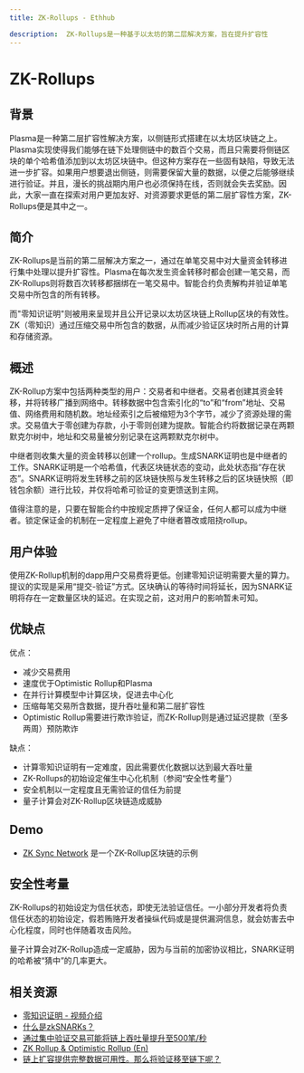```yaml
---
title: ZK-Rollups - Ethhub

description:  ZK-Rollups是一种基于以太坊的第二层解决方案，旨在提升扩容性
---
```


# ZK-Rollups

## 背景

Plasma是一种第二层扩容性解决方案，以侧链形式搭建在以太坊区块链之上。Plasma实现使得我们能够在链下处理侧链中的数百个交易，而且只需要将侧链区块的单个哈希值添加到以太坊区块链中。但这种方案存在一些固有缺陷，导致无法进一步扩容。如果用户想要退出侧链，则需要保留大量的数据，以便之后能够继续进行验证。并且，漫长的挑战期内用户也必须保持在线，否则就会失去奖励。因此，大家一直在探索对用户更加友好、对资源要求更低的第二层扩容性方案，ZK-Rollups便是其中之一。

## 简介

ZK-Rollups是当前的第二层解决方案之一，通过在单笔交易中对大量资金转移进行集中处理以提升扩容性。Plasma在每次发生资金转移时都会创建一笔交易，而ZK-Rollups则将数百次转移都捆绑在一笔交易中。智能合约负责解构并验证单笔交易中所包含的所有转移。 

而"零知识证明"则被用来呈现并且公开记录以太坊区块链上Rollup区块的有效性。ZK（零知识）通过压缩交易中所包含的数据，从而减少验证区块时所占用的计算和存储资源。 

## 概述

ZK-Rollup方案中包括两种类型的用户：交易者和中继者。交易者创建其资金转移，并将转移广播到网络中。转移数据中包含索引化的“to”和“from”地址、交易值、网络费用和随机数。地址经索引之后被缩短为3个字节，减少了资源处理的需求。交易值大于零创建为存款，小于零则创建为提款。智能合约将数据记录在两颗默克尔树中，地址和交易量被分别记录在这两颗默克尔树中。

中继者则收集大量的资金转移以创建一个rollup。生成SNARK证明也是中继者的工作。SNARK证明是一个哈希值，代表区块链状态的变动，此处状态指“存在状态”。SNARK证明将发生转移之前的区块链快照与发生转移之后的区块链快照（即钱包余额）进行比较，并仅将哈希可验证的变更馈送到主网。

值得注意的是，只要在智能合约中按规定质押了保证金，任何人都可以成为中继者。锁定保证金的机制在一定程度上避免了中继者篡改或阻挠rollup。

## 用户体验

使用ZK-Rollup机制的dapp用户交易费将更低。创建零知识证明需要大量的算力。提议的实现是采用“提交-验证”方式。区块确认的等待时间将延长，因为SNARK证明将存在一定数量区块的延迟。在实现之前，这对用户的影响暂未可知。

## 优缺点

优点：

* 减少交易费用
* 速度优于Optimistic Rollup和Plasma
* 在并行计算模型中计算区块，促进去中心化
* 压缩每笔交易所含数据，提升吞吐量和第二层扩容性
* Optimistic Rollup需要进行欺诈验证，而ZK-Rollup则是通过延迟提款（至多两周）预防欺诈

缺点：

* 计算零知识证明有一定难度，因此需要优化数据以达到最大吞吐量
* ZK-Rollups的初始设定催生中心化机制（参阅“安全性考量”）
* 安全机制以一定程度且无需验证的信任为前提
* 量子计算会对ZK-Rollup区块链造成威胁

## Demo

* [ZK Sync Network](https://demo.zksync.dev/explorer/) 是一个ZK-Rollup区块链的示例

## 安全性考量

ZK-Rollups的初始设定为信任状态，即使无法验证信任。一小部分开发者将负责信任状态的初始设定，假若贿赂开发者操纵代码或是提供漏洞信息，就会妨害去中心化程度，同时也伴随着攻击风险。

量子计算会对ZK-Rollup造成一定威胁，因为与当前的加密协议相比，SNARK证明的哈希被“猜中”的几率更大。

## 相关资源

* [零知识证明 - 视频介绍](https://youtu.be/0Sy6nb72gCk)
* [什么是zkSNARKs？](https://blog.ethereum.org/2016/12/05/zksnarks-in-a-nutshell/)
* [通过集中验证交易可能将链上吞吐量提升至500笔/秒](https://ethresear.ch/t/on-chain-scaling-to-potentially-500-tx-sec-through-mass-tx-validation/3477)
* [ZK Rollup & Optimistic Rollup \(En\)](https://medium.com/coinmonks/zk-rollup-optimistic-rollup-70c01295231b) 
* [链上扩容提供完整数据可用性。那么将验证移至链下呢？](https://ethresear.ch/t/on-chain-scaling-with-full-data-availability-moving-verification-of-transactions-off-chain/3847)
